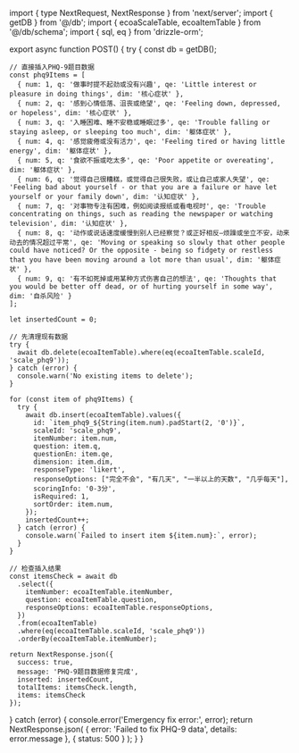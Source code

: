 import { type NextRequest, NextResponse } from 'next/server';
import { getDB } from '@/db';
import { ecoaScaleTable, ecoaItemTable } from '@/db/schema';
import { sql, eq } from 'drizzle-orm';

export async function POST() {
  try {
    const db = getDB();

    // 直接插入PHQ-9题目数据
    const phq9Items = [
      { num: 1, q: '做事时提不起劲或没有兴趣', qe: 'Little interest or pleasure in doing things', dim: '核心症状' },
      { num: 2, q: '感到心情低落、沮丧或绝望', qe: 'Feeling down, depressed, or hopeless', dim: '核心症状' },
      { num: 3, q: '入睡困难、睡不安稳或睡眠过多', qe: 'Trouble falling or staying asleep, or sleeping too much', dim: '躯体症状' },
      { num: 4, q: '感觉疲倦或没有活力', qe: 'Feeling tired or having little energy', dim: '躯体症状' },
      { num: 5, q: '食欲不振或吃太多', qe: 'Poor appetite or overeating', dim: '躯体症状' },
      { num: 6, q: '觉得自己很糟糕，或觉得自己很失败，或让自己或家人失望', qe: 'Feeling bad about yourself - or that you are a failure or have let yourself or your family down', dim: '认知症状' },
      { num: 7, q: '对事物专注有困难，例如阅读报纸或看电视时', qe: 'Trouble concentrating on things, such as reading the newspaper or watching television', dim: '认知症状' },
      { num: 8, q: '动作或说话速度缓慢到别人已经察觉？或正好相反—烦躁或坐立不安，动来动去的情况超过平常', qe: 'Moving or speaking so slowly that other people could have noticed? Or the opposite - being so fidgety or restless that you have been moving around a lot more than usual', dim: '躯体症状' },
      { num: 9, q: '有不如死掉或用某种方式伤害自己的想法', qe: 'Thoughts that you would be better off dead, or of hurting yourself in some way', dim: '自杀风险' }
    ];

    let insertedCount = 0;

    // 先清理现有数据
    try {
      await db.delete(ecoaItemTable).where(eq(ecoaItemTable.scaleId, 'scale_phq9'));
    } catch (error) {
      console.warn('No existing items to delete');
    }

    for (const item of phq9Items) {
      try {
        await db.insert(ecoaItemTable).values({
          id: `item_phq9_${String(item.num).padStart(2, '0')}`,
          scaleId: 'scale_phq9',
          itemNumber: item.num,
          question: item.q,
          questionEn: item.qe,
          dimension: item.dim,
          responseType: 'likert',
          responseOptions: ["完全不会", "有几天", "一半以上的天数", "几乎每天"],
          scoringInfo: '0-3分',
          isRequired: 1,
          sortOrder: item.num,
        });
        insertedCount++;
      } catch (error) {
        console.warn(`Failed to insert item ${item.num}:`, error);
      }
    }

    // 检查插入结果
    const itemsCheck = await db
      .select({
        itemNumber: ecoaItemTable.itemNumber,
        question: ecoaItemTable.question,
        responseOptions: ecoaItemTable.responseOptions,
      })
      .from(ecoaItemTable)
      .where(eq(ecoaItemTable.scaleId, 'scale_phq9'))
      .orderBy(ecoaItemTable.itemNumber);

    return NextResponse.json({
      success: true,
      message: 'PHQ-9题目数据修复完成',
      inserted: insertedCount,
      totalItems: itemsCheck.length,
      items: itemsCheck
    });

  } catch (error) {
    console.error('Emergency fix error:', error);
    return NextResponse.json(
      { error: 'Failed to fix PHQ-9 data', details: error.message },
      { status: 500 }
    );
  }
}